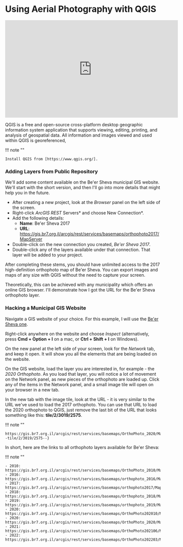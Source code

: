 # Using Aerial Photography with QGIS

<iframe width="560" height="315" src="https://www.youtube.com/embed/4FDjuk92Bhw" title="YouTube video player" frameborder="0" allow="accelerometer; autoplay; clipboard-write; encrypted-media; gyroscope; picture-in-picture; web-share" allowfullscreen></iframe>

QGIS is a free and open-source cross-platform desktop geographic information system application that supports viewing, editing, printing, and analysis of geospatial data. All information and images viewed and used within QGIS is georeferenced,

!!! note ""

    Install QGIS from [https://www.qgis.org/].



### Adding Layers from Public Repository

We'll add some content available on the Be'er Sheva municipal GIS website. We'll start with the short version, and then I'll go into more details that might help you in the future.

- After creating a new project, look at the _Browser_ panel on the left side of the screen.
- Right-click _ArcGIS REST_ Servers* and choose New Connection*.
- Add the following details:
  - **Name**: Be'er Sheva 2017
  - **URL**: https://gis.br7.org.il/arcgis/rest/services/basemaps/orthophoto2017/MapServer
- Double-click on the new connection you created, _Be'er Sheva 2017_.
- Double-click any of the layers available under that connection. That layer will be added to your project.

After completing these stems, you should have unlimited access to the 2017 high-definition orthophoto map of Be'er Sheva. You can export images and maps of any size with QGIS without the need to capture your screen.

Theoretically, this can be achieved with any municipality which offers an online GIS browser. I'll demonstrate how I got the URL for the Be'er Sheva orthophoto layer.

### Hacking a Municipal GIS Website

Navigate a GIS website of your choice. For this example, I will use the [Be'er Sheva one].

Right-click anywhere on the website and choose _Inspect_ (alternatively, press **Cmd + Option + I** on a mac, or **Ctrl + Shift + I** on Windows).

On the new panel at the left side of your screen, look for the _Network_ tab, and keep it open. It will show you all the elements that are being loaded on the website.

On the GIS website, load the layer you are interested in, for example - the _2020 Orthophoto_. As you load that layer, you will notice a lot of movement on the Network panel, as new pieces of the orthophoto are loaded up. Click any of the items in the Network panel, and a small image tile will open on your browser in a new tab.

In the new tab with the image tile, look at the URL - it is very similar to the URL we've used to load the 2017 orthophoto. You can use that URL to load the 2020 orthophoto to QGIS, just remove the last bit of the URL that looks something like this: **tile/2/3019/2575**.

!!! note ""
    
    https://gis.br7.org.il/arcgis/rest/services/basemaps/OrthoPhoto_2020/MapServer/{--tile/2/3019/2575--}

In short, here are the links to all orthophoto layers available for Be'er Sheva:

!!! note ""

    - 2010: https://gis.br7.org.il/arcgis/rest/services/basemaps/OrthoPhoto_2010/MapServer/
    - 2016: https://gis.br7.org.il/arcgis/rest/services/basemaps/orthophoto_2016/MapServer/
    - 2017: https://gis.br7.org.il/arcgis/rest/services/basemaps/orthophoto2017/MapServer/
    - 2018: https://gis.br7.org.il/arcgis/rest/services/basemaps/Orthophoto_2018/MapServer/
    - 2019: https://gis.br7.org.il/arcgis/rest/services/basemaps/orthophoto_2019/MapServer/
    - 2020: https://gis.br7.org.il/arcgis/rest/services/basemaps/OrthoPhoto202010/MapServer/
    - 2020: https://gis.br7.org.il/arcgis/rest/services/basemaps/OrthoPhoto_2020/MapServer/
    - 2021: https://gis.br7.org.il/arcgis/rest/services/basemaps/OrthoPhoto202106/MapServer/
    - 2022: https://gis.br7.org.il/arcgis/rest/services/basemaps/OrthoPhoto202203/MapServer/

[https://www.qgis.org/]: https://www.qgis.org/
[be'er sheva one]: https://gis.br7.org.il/apps/br7/
